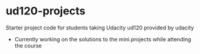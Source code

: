 ud120-projects
==============

Starter project code for students taking Udacity ud120 provided by udacity

  - Currently working on the solutions to the mini.projects while attending the course
